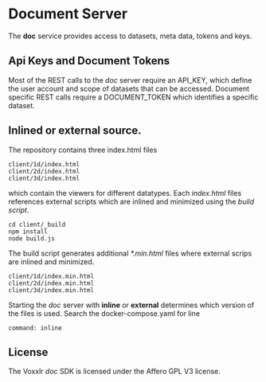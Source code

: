 # Document Server

The __doc__ service provides access to datasets, meta data, tokens and keys. 

## Api Keys and Document Tokens

Most of the REST calls to the _doc_ server require an API_KEY, which define the user account and scope of datasets that can be accessed. Document
specific REST calls require a DOCUMENT_TOKEN which identifies a specific dataset. 

## Inlined or external source. 

The repository contains three index.html files
```
client/1d/index.html
client/2d/index.html
client/3d/index.html
```

which contain the viewers for different datatypes. Each _index.html_ files references external scripts which are inlined and minimized using the _build script_.

```
cd client/_build
npm install
node build.js
```

The build script generates additional _*.min.html_ files where external scrips are inlined and minimized.  

```
client/1d/index.min.html
client/2d/index.min.html
client/3d/index.min.html
```

Starting the _doc_ server with __inline__ or __external__ determines which version of the files is used. Search the docker-compose.yaml for line

```
command: inline
```

## License
The Voxxlr _doc_ SDK is licensed under the Affero GPL V3 license.

